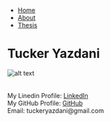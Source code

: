 <ul>
  <li><a class="active" href="https://tuckeryazdani.github.io/mywebsite/">Home</a></li>
  <li><a href="about.html">About</a></li>
  <li><a href="thesis.html">Thesis</a></li>
</ul>
<h1> Tucker Yazdani </h1>
<img src="![website1](https://user-images.githubusercontent.com/84822334/147420767-84a60115-9b7f-4e6e-b48f-dd7b7fd89fa6.jpg)" alt="alt text">

<body> 
  <br><br><br>
  My Linedin Profile:  <a href="https://www.linkedin.com/in/tuckeryazdani/" title="LinkedIn">LinkedIn</a><br>
  My GitHub Profile:   <a href="https://github.com/tuckeryazdani" title="LinkedIn">GitHub</a><br>
</body>
<footer>
  Email: tuckeryazdani@gmail.com
</footer>
